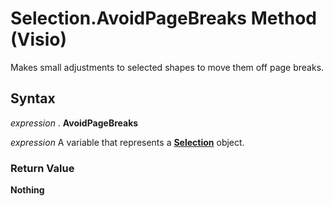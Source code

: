 
# Selection.AvoidPageBreaks Method (Visio)

Makes small adjustments to selected shapes to move them off page breaks.


## Syntax

 _expression_ . **AvoidPageBreaks**

 _expression_ A variable that represents a **[Selection](e5734140-6dbe-7de8-9695-1a22fb4ac628.md)** object.


### Return Value

 **Nothing**

